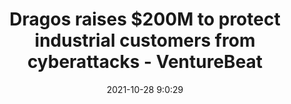 ---
"title": "Dragos raises $200M to protect industrial customers from cyberattacks - VentureBeat"
"date": "2021-10-28 9:0:29"
"feed_name": "GOOGLENEWSINDUSTRIAL"
"feed_website": "https://news.google.com/search?q=industrial%2Bincident&hl=en-US&gl=US&ceid=US:en"
"feed_rss": "https://news.google.com/rss/search?q=industrial%2Bincident&hl=en-US&gl=US&ceid=US:en"
"link": "https://venturebeat.com/2021/10/28/dragos-raises-200m-to-protect-industrial-customers-from-cyberattacks/"
"source": "{'href': 'https://venturebeat.com', 'title': 'VentureBeat'}"
"file": "_posts/2021-1-1-6c51266a473ef9214cae1eb32149be01bc2be18a.md"
"accident": "0"
"drilling": "0"
"dead": "0"
"injured": "0"
"arrested": "0"
"place": "unknown place"
"where": "unknown site"
"causes": "unknown"
"place_uri": "unknown place"
---